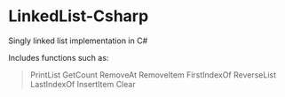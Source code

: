 # LinkedList-Csharp
Singly linked list implementation in C#

Includes functions such as: 
>PrintList
>GetCount
>RemoveAt
>RemoveItem
>FirstIndexOf
>ReverseList
>LastIndexOf
>InsertItem
>Clear

